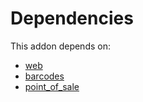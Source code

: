 # Dependencies

This addon depends on:

- [web](https://github.com/bringout/oca-ocb-core/tree/156bd325ef4782b980ca23175711c453db07528e/odoo-bringout-oca-ocb-web)
- [barcodes](https://github.com/bringout/oca-ocb-technical/tree/b2a91e3b975dae4980028dc64efeda7a6a77a647/odoo-bringout-oca-ocb-barcodes)
- [point_of_sale](https://github.com/bringout/oca-ocb-sale/tree/cfc4dbeb59ab3594bd1aa8f3bb16a1ee00557b4d/odoo-bringout-oca-ocb-point_of_sale)
